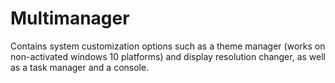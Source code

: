 # Multimanager
Contains system customization options such as a theme manager (works on non-activated windows 10 platforms) and display resolution changer, as well as a task manager and a console.
